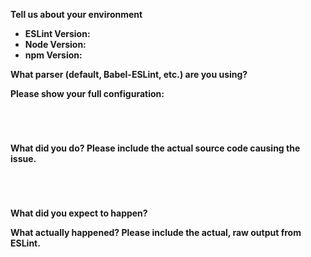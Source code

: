 <!--
This template is for bug reports. If you are reporting a bug, please continue on. If you are here for another reason, please see below:

1. To propose a new rule: http://eslint.org/docs/developer-guide/contributing/new-rules
2. To request a change: http://eslint.org/docs/developer-guide/contributing/changes
3. If you have any questions, please stop by our chatroom: https://gitter.im/eslint/eslint

Note that leaving sections blank will make it difficult for us to troubleshoot and we may have to close the issue.
-->

**Tell us about your environment**

* **ESLint Version:**
* **Node Version:**
* **npm Version:**

**What parser (default, Babel-ESLint, etc.) are you using?**

**Please show your full configuration:**

<!-- Paste your configuration below: -->
```




```

**What did you do? Please include the actual source code causing the issue.**

<!-- Paste the source code below: -->
```js





```

**What did you expect to happen?**

**What actually happened? Please include the actual, raw output from ESLint.**

